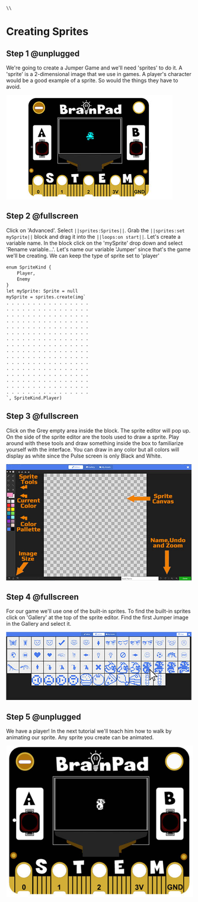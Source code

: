```template
\\
```

# Creating Sprites

## Step 1 @unplugged

We're going to create a Jumper Game and we'll need 'sprites' to do it. A 'sprite' is a 2-dimensional image that we use in games. A player's character would be a good example of a sprite. So would the things they have to avoid.  

![BrainPad buzzer image](../static/images/sprite1.jpg)

## Step 2 @fullscreen

Click on 'Advanced'. Select ``||sprites:Sprites||``. Grab the ``||sprites:set mySprite||`` block and drag it into the ``||loops:on start||``. Let's create a variable name. In the block click on the 'mySprite' drop down and select 'Rename variable...'. Let's name our variable 'Jumper' since that's the game we'll be creating. We can keep the type of sprite set to 'player'


```blocks
enum SpriteKind {
    Player,
    Enemy
}
let mySprite: Sprite = null
mySprite = sprites.create(img`
. . . . . . . . . . . . . . . . 
. . . . . . . . . . . . . . . . 
. . . . . . . . . . . . . . . . 
. . . . . . . . . . . . . . . . 
. . . . . . . . . . . . . . . . 
. . . . . . . . . . . . . . . . 
. . . . . . . . . . . . . . . . 
. . . . . . . . . . . . . . . . 
. . . . . . . . . . . . . . . . 
. . . . . . . . . . . . . . . . 
. . . . . . . . . . . . . . . . 
. . . . . . . . . . . . . . . . 
. . . . . . . . . . . . . . . . 
. . . . . . . . . . . . . . . . 
. . . . . . . . . . . . . . . . 
. . . . . . . . . . . . . . . . 
`, SpriteKind.Player)

```

## Step 3 @fullscreen

Click on the Grey empty area inside the block. The sprite editor will pop up. On the side of the sprite editor are the tools used to draw a sprite. Play around with these tools and draw something inside the box to familiarize yourself with the interface. You can draw in any color but all colors will display as white since the Pulse screen is only Black and White. 

 ![BrainPad buzzer image](../static/images/spriteEditor.jpg)

## Step 4 @fullscreen

For our game we'll use one of the built-in sprites. To find the built-in sprites click on 'Gallery' at the top of the sprite editor. Find the first Jumper image in the Gallery and select it.  

 ![BrainPad buzzer image](../static/images/spriteJumper.jpg)


## Step 5 @unplugged

We have a player! In the next tutorial we'll teach him how to walk by animating our sprite. Any sprite you create can be animated. 

 ![BrainPad buzzer image](../static/images/spritePlayer.jpg)
